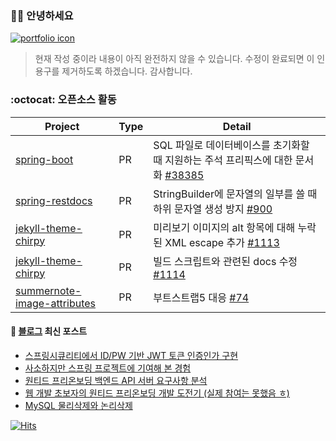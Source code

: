 <!--
![Springboot](https://img.shields.io/badge/-Springboot-6DB33F?style=for-the-badge&logo=Spring&logoColor=white)
![Java](https://img.shields.io/badge/JAVA-007396?style=for-the-badge&logo=java&logoColor=white) 
![MySQL](https://img.shields.io/badge/MySQL-4479A1?style=for-the-badge&logo=MySQL&logoColor=fff)
-->
### 🙇🏻 안녕하세요
[ ![portfolio icon](https://img.shields.io/badge/%ED%8F%AC%ED%8A%B8%ED%8F%B4%EB%A6%AC%EC%98%A4%20%ED%99%95%EC%9D%B8%ED%95%98%EA%B8%B0-808080?style=for-the-badge&logo=Work&logoColor=fff) ](https://penekhun.notion.site/penekhun/PENEKhun-d595c0e8214b47c69c1ea74e16066d06)
> 현재 작성 중이라 내용이 아직 완전하지 않을 수 있습니다. 수정이 완료되면 이 인용구를 제거하도록 하겠습니다. 감사합니다.


<!-- ![Github Stats](https://github-readme-stats.vercel.app/api?username=penekhun&hide=stars&custom_title=display%20PENEKhun%27s%20PASSSSSSION&count_private=true&theme=radical) -->
  
<!-- ![Github Langs](https://github-readme-stats.vercel.app/api/top-langs/?username=penekhun&layout=compact&hide=css,html&theme=radical) -->


### :octocat: 오픈소스 활동

| Project                | Type   | Detail                          |
|------------------------|----|--------------------------------|
|[spring-boot](https://github.com/spring-projects/spring-boot) |PR| SQL 파일로 데이터베이스를 초기화할 때 지원하는 주석 프리픽스에 대한 문서화 [#38385](https://github.com/spring-projects/spring-boot/pull/38385) |
|[spring-restdocs](https://github.com/spring-projects/spring-restdocs) |PR| StringBuilder에 문자열의 일부를 쓸 때 하위 문자열 생성 방지 [#900](https://github.com/spring-projects/spring-restdocs/pull/900) |
|[jekyll-theme-chirpy](https://github.com/cotes2020/jekyll-theme-chirpy) |PR| 미리보기 이미지의 alt 항목에 대해 누락된 XML escape 추가 [#1113](https://github.com/cotes2020/jekyll-theme-chirpy/pull/1113) |
|[jekyll-theme-chirpy](https://github.com/cotes2020/jekyll-theme-chirpy) |PR| 빌드 스크립트와 관련된 docs 수정 [#1114](https://github.com/cotes2020/jekyll-theme-chirpy/pull/1114) |
|[summernote-image-attributes](https://github.com/DiemenDesign/summernote-image-attributes) |PR| 부트스트랩5 대응 [#74](https://github.com/DiemenDesign/summernote-image-attributes/issues/74) |

 
#### 📕 [블로그](https://penekhun.github.io/) 최신 포스트
<!-- BLOG-POST-LIST:START -->
- [스프링시큐리티에서 ID/PW 기반 JWT 토큰 인증인가 구현](https://penekhun.github.io/posts/%EC%8B%AC%EC%8B%AC%ED%95%B4%EC%84%9C-%EA%B5%AC%ED%98%84%ED%95%B4%EB%B3%B4%EB%8A%94-%EC%9B%90%ED%8B%B0%EB%93%9C-2023-%ED%94%84%EB%A6%AC%EC%98%A8%EB%B3%B4%EB%94%A9-%EB%B0%B1%EC%97%94%EB%93%9C-%EC%9D%B8%ED%84%B4%EC%8B%AD-%EC%84%A0%EB%B0%9C%EA%B3%BC%EC%A0%9C-3/)
- [사소하지만 스프링 프로젝트에 기여해 본 경험](https://penekhun.github.io/posts/%EC%82%AC%EC%86%8C%ED%95%98%EC%A7%80%EB%A7%8C-%EC%8A%A4%ED%94%84%EB%A7%81-%ED%94%84%EB%A1%9C%EC%A0%9D%ED%8A%B8%EC%97%90-%EA%B8%B0%EC%97%AC%ED%95%B4-%EB%B3%B8-%EA%B2%BD%ED%97%98/)
- [원티드 프리온보딩 백엔드 API 서버 요구사항 분석](https://penekhun.github.io/posts/%EC%8B%AC%EC%8B%AC%ED%95%B4%EC%84%9C-%EA%B5%AC%ED%98%84%ED%95%B4%EB%B3%B4%EB%8A%94-%EC%9B%90%ED%8B%B0%EB%93%9C-2023-%ED%94%84%EB%A6%AC%EC%98%A8%EB%B3%B4%EB%94%A9-%EB%B0%B1%EC%97%94%EB%93%9C-%EC%9D%B8%ED%84%B4%EC%8B%AD-%EC%84%A0%EB%B0%9C%EA%B3%BC%EC%A0%9C-2/)
- [웹 개발 초보자의 원티드 프리온보딩 개발 도전기 &lpar;실제 참여는 못했음 ㅎ&rpar;](https://penekhun.github.io/posts/%EC%8B%AC%EC%8B%AC%ED%95%B4%EC%84%9C-%EA%B5%AC%ED%98%84%ED%95%B4%EB%B3%B4%EB%8A%94-%EC%9B%90%ED%8B%B0%EB%93%9C-2023-%ED%94%84%EB%A6%AC%EC%98%A8%EB%B3%B4%EB%94%A9-%EB%B0%B1%EC%97%94%EB%93%9C-%EC%9D%B8%ED%84%B4%EC%8B%AD-%EC%84%A0%EB%B0%9C%EA%B3%BC%EC%A0%9C-1/)
- [MySQL 물리삭제와 논리삭제](https://penekhun.github.io/posts/MySQL-%EB%AC%BC%EB%A6%AC%EC%82%AD%EC%A0%9C%EC%99%80-%EB%85%BC%EB%A6%AC%EC%82%AD%EC%A0%9C/)
<!-- BLOG-POST-LIST:END -->


[![Hits](https://hits.seeyoufarm.com/api/count/incr/badge.svg?url=https%3A%2F%2Fgithub.com%2Fpenekhun)](https://hits.seeyoufarm.com)
